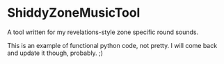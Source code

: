 # ShiddyZoneMusicTool
A tool written for my revelations-style zone specific round sounds.


This is an example of functional python code, not pretty. 
I will come back and update it though, probably. ;)
